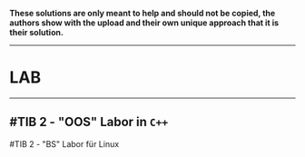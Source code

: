 **These solutions are only meant to help and should not be copied, the authors show with the upload and their own unique approach that it is their solution.**


---

# LAB

---

#TIB 2 - "OOS" Labor in `C++` 
---
#TIB 2 - "BS" Labor für Linux

```
